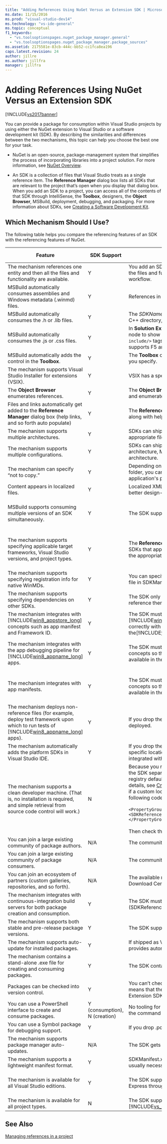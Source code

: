 ```yaml
---
title: "Adding References Using NuGet Versus an Extension SDK | Microsoft Docs"
ms.date: 11/15/2016
ms.prod: "visual-studio-dev14"
ms.technology: "vs-ide-general"
ms.topic: conceptual
f1_keywords:
  - "vs.toolsoptionspages.nuget_package_manager.general"
  - "vs.toolsoptionspages.nuget_package_manager.package_sources"
ms.assetid: 2175581e-83cb-444c-bb52-cc1fca8ea196
caps.latest.revision: 24
author: jillre
ms.author: jillfra
manager: jillfra
---
```

# Adding References Using NuGet Versus an Extension SDK
[!INCLUDE[vs2017banner](../includes/vs2017banner.md)]

You can provide a package for consumption within Visual Studio projects by using either the NuGet extension to Visual Studio or a software development kit (SDK). By describing the similarities and differences between the two mechanisms, this topic can help you choose the best one for your task.

- NuGet is an open-source, package-management system that simplifies the process of incorporating libraries into a project solution. For more information, see [NuGet Overview](https://docs.microsoft.com/nuget/what-is-nuget).

- An SDK is a collection of files that Visual Studio treats as a single reference item. The **Reference Manager** dialog box lists all SDKs that are relevant to the project that’s open when you display that dialog box. When you add an SDK to a project, you can access all of the contents of that SDK through IntelliSense, the **Toolbox**, designers, the **Object Browser**, MSBuild, deployment, debugging, and packaging. For more information about SDKs, see [Creating a Software Development Kit](../extensibility/creating-a-software-development-kit.md).

## Which Mechanism Should I Use?
 The following table helps you compare the referencing features of an SDK with the referencing features of NuGet.

|Feature|SDK Support|SDK Notes|NuGet Support|NuGet Notes|
|-------------|-----------------|---------------|-------------------|-----------------|
|The mechanism references one entity and then all the files and functionality are available.|Y|You add an SDK by using the **Reference Manager** dialog box, and all the files and functionality are available during the development workflow.|Y||
|MSBuild automatically consumes assemblies and Windows metadata (.winmd) files.|Y|References in the SDK are automatically passed to the compiler.|Y||
|MSBuild automatically consumes the  .h or .lib files.|Y|The *SDKName*.props file tells Visual Studio how to set up the Visual C++ directory, and so forth, for automatic .h or .lib file consumption.|N||
|MSBuild automatically consumes the  .js or .css files.|Y|In **Solution Explorer**, you can expand the JavaScript SDK reference node to show individual .js or .css files and then generate `<source include/>` tags by dragging those files to their source files. The SDK supports F5 and automatic package setup.|Y||
|MSBuild automatically adds the control in the **Toolbox**.|Y|The **Toolbox** can consume SDKs and show controls in the tabs that you specify.|N||
|The mechanism supports Visual Studio Installer for extensions (VSIX).|Y|VSIX has a special manifest and logic to create SDK packages|Y|The VSIX can be embedded in another setup program.|
|The **Object Browser** enumerates references.|Y|The **Object Browser** automatically gets the list of references in SDKs and enumerates them.|N||
|Files and links automatically get added to  the **Reference Manager** dialog box (help links, and so forth auto populate)|Y|The **Reference Manager** dialog box automatically enumerates SDKs, along with help links and the list of SDK dependencies.|N|NuGet provides its own **Manage NuGet Packages** dialog box.|
|The mechanism supports multiple architectures.|Y|SDKs can ship multiple configurations. MSBuild consumes the appropriate files for each project configuration.|N||
|The mechanism supports multiple configurations.|Y|SDKs can ship multiple configurations. Depending on project architecture, MSBuild consumes the appropriate files for each project architecture.|N||
|The mechanism can specify “not to copy.”|Y|Depending on whether files are dropped in the \redist or \designtime folder, you can control which files to copy into the consuming application's package.|N|You declare which files to copy in the package manifest.|
|Content appears in localized files.|Y|Localized XML documents in SDKs are automatically included  for a better design-time experience.|N||
|MSBuild supports consuming  multiple versions of an SDK simultaneously.|Y|The SDK supports consuming multiple versions simultaneously.|N|This isn't referencing. You can’t have more than one version of NuGet files in your project at a time.|
|The mechanism supports specifying applicable target frameworks, Visual Studio versions, and project types.|Y|The **Reference Manager** dialog box and the **Toolbox** show only the SDKs that apply to a project, so that users can more easily choose the appropriate SDKs.|Y (partial)|Pivot is the Target Framework. There is no filtering on user interface. At installation time, it might return an error.|
|The mechanism supports specifying registration info for native WinMDs.|Y|You can specify the correlation between the .winmd file and the .dll file in SDKManifest.xml.|N||
|The mechanism supports specifying dependencies on other SDKs.|Y|The SDK only notifies the user; the user must still install them and reference them manually.|Y|NuGet pulls them automatically; the user isn't notified.|
|The mechanism integrates with  [!INCLUDE[win8_appstore_long](../includes/win8-appstore-long-md.md)] concepts such as app manifest and Framework ID.|Y|The SDK must pass concepts that are specific to the [!INCLUDE[win8_appstore_short](../includes/win8-appstore-short-md.md)] so that packaging and F5 work correctly with SDKs that are available in the[!INCLUDE[win8_appstore_short](../includes/win8-appstore-short-md.md)].|N||
|The mechanism  integrates with the app debugging pipeline for [!INCLUDE[win8_appname_long](../includes/win8-appname-long-md.md)] apps.|Y|The SDK must pass [!INCLUDE[win8_appstore_short](../includes/win8-appstore-short-md.md)]-specific concepts so that packaging and F5 work correctly with SDKs available in the [!INCLUDE[win8_appstore_short](../includes/win8-appstore-short-md.md)].|Y|NuGet content becomes part of the project. No special F5 consideration is needed.|
|The mechanism integrates with app manifests.|Y|The SDK must pass [!INCLUDE[win8_appstore_short](../includes/win8-appstore-short-md.md)]-specific concepts so that packaging and F5 work correctly with SDKs available in the [!INCLUDE[win8_appstore_short](../includes/win8-appstore-short-md.md)].|Y|NuGet content becomes part of the project. No special F5 consideration is needed.|
|The mechanism deploys non-reference files (for example, deploy test framework upon which to run tests of [!INCLUDE[win8_appname_long](../includes/win8-appname-long-md.md)] apps).|Y|If you drop the files in the \redist folder, the files are automatically deployed.|Y||
|The mechanism automatically adds the platform SDKs in Visual Studio IDE.|Y|If you drop the [!INCLUDE[win8](../includes/win8-md.md)] SDK or the Windows Phone SDK in a specific location with a specific layout, the SDK is automatically integrated with all the Visual Studio features.|N||
|The mechanism supports a clean developer machine. (That is, no installation is required, and simple retrieval from source code control will work.)|N|Because you reference an SDK, you must check in your solution and the SDK separately. You can check in the SDK from the two non-registry default locations from which MSBuild iterates SDKs (for details, see [Creating a Software Development Kit](../extensibility/creating-a-software-development-kit.md)). As an alternative, if a custom location consists of the SDKs, you can specify the following code in the project file:<br /><br /> `<PropertyGroup>    <SDKReferenceDirectoryRoot>C:\MySDKs</SDKReferenceDirectoryRoot>   </PropertyGroup>`<br /><br /> Then check the SDKs into that location.|Y|You can check out the solution, and Visual Studio immediately recognizes and acts on the files.|
|You can join a large existing community of package authors.|N/A|The community is new.|Y||
|You can join a large existing community of package consumers.|N/A|The community is new.|Y||
|You can join an ecosystem of partners (custom galleries, repositories, and so forth).|N/A|The available repositories include Visual Studio Gallery, Microsoft Download Center, and [!INCLUDE[win8_appstore_long](../includes/win8-appstore-long-md.md)].|Y||
|The mechanism integrates with continuous-integration build servers for both package creation and consumption.|Y|The SDK must pass the checked-in location (SDKReferenceDirectoryRoot property) on command line to MSBuild.|Y||
|The mechanism supports both stable and pre-release package versions.|Y|The SDK supports adding references to multiple versions.|Y||
|The mechanism supports auto-update for installed packages.|Y|If shipped as VSIX or part of Visual Studio automatic updates, SDK provides automatic notifications.|Y||
|The mechanism contains a stand-alone .exe file for creating and consuming packages.|Y|The SDK contains MSBuild.exe.|Y||
|Packages can be checked into version control.|Y|You can’t check in anything outside the Documents node, which means that the Extension SDKs might not be checked in.The size of Extension SDK might be large.|Y||
|You can use a PowerShell interface to create and consume packages.|Y (consumption), N (creation)|No tooling for creating an SDK. Consumption is executing MSBuild on the command line.|Y||
|You can use a Symbol package for debugging support.|Y|If you drop .pdb files in the SDK, the files get picked up automatically.|Y||
|The mechanism supports package manager auto-updates.|N/A|The SDK gets revised with MSBuild.|Y||
|The mechanism supports a lightweight manifest format.|Y|SDKManifest.xml supports many attributes, but a small subset is usually necessary.|Y||
|The mechanism is available for  all Visual Studio editions.|Y|The SDK supports all Visual Studio editions, from Visual Studio Express through [!INCLUDE[vsUltLong](../includes/vsultlong-md.md)].|Y|NuGet supports all Visual Studio editions, Express up through [!INCLUDE[vsUltLong](../includes/vsultlong-md.md)].|
|The mechanism is available for  all project types.|N|The SDK supports [!INCLUDE[win8_appname_long](../includes/win8-appname-long-md.md)] apps starting in [!INCLUDE[vs_dev11_long](../includes/vs-dev11-long-md.md)].|N|You can review a list of allowed projects.|

## See Also
 [Managing references in a project](../ide/managing-references-in-a-project.md)
